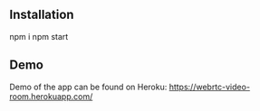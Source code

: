 ## Installation
npm i
npm start

## Demo
Demo of the app can be found on Heroku:
https://webrtc-video-room.herokuapp.com/
